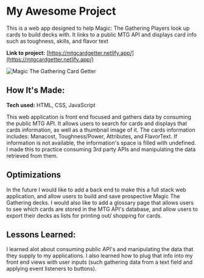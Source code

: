 # My Awesome Project
This is a web app designed to help Magic: The Gathering Players look up cards to build decks with. It links to a public MTG API and displays card info such as toughness, skills, and flavor text

**Link to project:** [https://mtgcardgetter.netlify.app/](https://mtgcardgetter.netlify.app/)

![Magic The Gathering Card Getter](https://www.bumpsites.com/images/mtg.jpg)

## How It's Made:

**Tech used:** HTML, CSS, JavaScript

This web application is front end focused and gathers data by consuming the public MTG API. It allows users to search for cards and displays that cards information, as well as a thumbnail image of it. The cards information includes: Manacost, Toughness/Power, Attributes, and FlavorText. If information is not available, the information's space is filled with undefined. I made this to practice consuming 3rd party APIs and manipulating the data retrieved from them. 

## Optimizations
In the future I would like to add a back end to make this a full stack web application, and allow users to build and save prospective Magic The Gathering decks. I would also like to add a glossary page that allows users to see which cards are stored in the MTG API's database, and allow users to export their decks as lists for printing out/ shopping for cards. 

## Lessons Learned:

I learned alot about consuming public API's and manipulating the data that they supply to my applications. I also learned how to plug that info into my front end views with user inputs (such gathering data from a text field and applying event listeners to buttons). 




